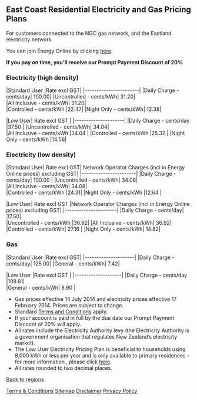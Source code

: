 ## East Coast Residential Electricity and Gas Pricing Plans
For customers connected to the NGC gas network, and the Eastland electricity network.


You can join Energy Online by clicking [here](http://www.energyonline.co.nz/Default.aspx?tabid=98).

**If you pay on time, you'll receive our Prompt Payment Discount of 20%**


### Electricity (high density)

|Standard User	|Rate excl GST|	
|-----------------------|
|Daily Charge - cents/day|	100.00|	
|Uncontrolled - cents/kWh|	31.20|	
|All Inclusive - cents/kWh|	31.20|	
|Controlled - cents/kWh	|22.47|	
|Night Only - cents/kWh|	12.38|	
 

|Low User|	Rate excl GST	|
|---------------------|
|Daily Charge - cents/day	|37.50	|
|Uncontrolled - cents/kWh|	34.04|	
|All Inclusive - cents/kWh	|34.04	|
|Controlled - cents/kWh	|25.32	|
|Night Only - cents/kWh	|14.56|
 

### Electricity (low density)
|Standard User|	Rate excl GST|	Network Operator Charges (incl in Energy Online prices) excluding GST|
|-----------------------|
|Daily Charge - cents/day|	100.00	|
|Uncontrolled - cents/kWh|	34.08|	
|All Inclusive - cents/kWh|	34.08|	
|Controlled - cents/kWh	|24.31|	
|Night Only - cents/kWh	|12.64	|
 

|Low User|	Rate excl GST	|Network Operator Charges (incl in Energy Online prices) excluding GST|
|----------------------|
|Daily Charge - cents/day|	37.50|	
|Uncontrolled - cents/kWh	|36.92|	
|All Inclusive - cents/kWh|	36.92|	
|Controlled - cents/kWh|	27.16	|
|Night Only - cents/kWh|	14.82|
 

### Gas
|Standard User	|Rate excl GST|	
|---------------------|
|Daily Charge - cents/day|	125.00|
|General - cents/kWh|	7.42|	
 

|Low User	|Rate excl GST	|
|--------------------|
|Daily Charge - cents/day	|108.81|	
|General - cents/kWh|	8.90	|

- Gas prices effective 14 July 2014 and electricity prices effective 17 February 2014. Prices are subject to change. 
- Standard [Terms and Conditions](http://www.energyonline.co.nz/terms) apply.
- If your account is paid in full by the due date our Prompt Payment Discount of 20% will apply.
- All rates include the Electricity Authority levy (the Electricity Authority is a government organisation that regulates New Zealand’s electricity market).
- The Low User Electricity Pricing Plan is beneficial to households using 8,000 kWh or less per year and is only available to primary residences - for more information , please click [here](http://www.energyonline.co.nz/Default.aspx?tabid=148).
- All rates rounded to two decimal places.

[Back to regions](http://www.energyonline.co.nz/residential/pricing_plans/electricity_and_gas_pricing_plans)

[Terms & Conditions](http://www.energyonline.co.nz/terms)
[Sitemap](http://www.energyonline.co.nz/home/site_map)
[Disclaimer](http://www.energyonline.co.nz/home/site_map/disclaimer)
[Privacy Policy](http://www.energyonline.co.nz/home/site_map/privacy_policy)
